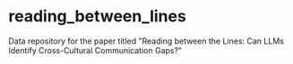 # reading_between_lines
Data repository for the paper titled "Reading between the Lines: Can LLMs Identify Cross-Cultural Communication Gaps?"
